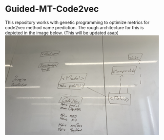# Guided-MT-Code2vec
This repository works with genetic programming to optimize metrics for code2vec method name prediction.
The rough architecture for this is depicted in the image below. (This will be updated asap)
![Architecture plan](./src/main/resources/Architecture_plan.png)

